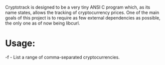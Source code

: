 Cryptotrack is designed to be a very tiny ANSI C program which, as its name states, allows the tracking of cryptocurrency prices.
One of the main goals of this project is to require as few external dependencies as possible, the only one as of now being libcurl.

# Usage:

-f - List a range of comma-separated cryptocurrencies.

